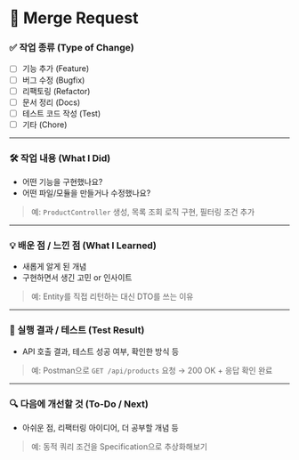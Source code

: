 # 📘 Merge Request


### ✅ 작업 종류 (Type of Change)

- [ ] 기능 추가 (Feature)
- [ ] 버그 수정 (Bugfix)
- [ ] 리팩토링 (Refactor)
- [ ] 문서 정리 (Docs)
- [ ] 테스트 코드 작성 (Test)
- [ ] 기타 (Chore)

---

### 🛠️ 작업 내용 (What I Did)

- 어떤 기능을 구현했나요?
- 어떤 파일/모듈을 만들거나 수정했나요?

> 예: `ProductController` 생성, 목록 조회 로직 구현, 필터링 조건 추가

---

### 💡 배운 점 / 느낀 점 (What I Learned)

- 새롭게 알게 된 개념
- 구현하면서 생긴 고민 or 인사이트

> 예: Entity를 직접 리턴하는 대신 DTO를 쓰는 이유

---

### 🧪 실행 결과 / 테스트 (Test Result)

- API 호출 결과, 테스트 성공 여부, 확인한 방식 등

> 예: Postman으로 `GET /api/products` 요청 → 200 OK + 응답 확인 완료

---

### 🔍 다음에 개선할 것 (To-Do / Next)

- 아쉬운 점, 리팩터링 아이디어, 더 공부할 개념 등

> 예: 동적 쿼리 조건을 Specification으로 추상화해보기
